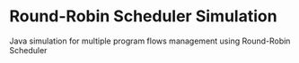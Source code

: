# Round-Robin Scheduler Simulation
Java simulation for multiple program flows management using Round-Robin Scheduler
